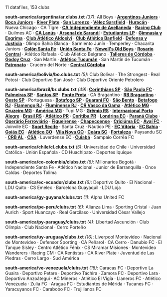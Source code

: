 11 datafiles, 153 clubs

**south-america/argentina/ar.clubs.txt** _(37)_:  All Boys · **[Argentinos Juniors](https://en.wikipedia.org/wiki/Argentinos_Juniors)** · **[Boca Juniors](https://en.wikipedia.org/wiki/Boca_Juniors)** · **[River Plate](https://en.wikipedia.org/wiki/Club_Atlético_River_Plate)** · **[San Lorenzo](https://en.wikipedia.org/wiki/San_Lorenzo_de_Almagro)** · **[Vélez Sarsfield](https://en.wikipedia.org/wiki/Club_Atlético_Vélez_Sarsfield)** · **[Huracán](https://en.wikipedia.org/wiki/Club_Atlético_Huracán)** · Nueva Chicago · CA Tigre · **[CA Independiente de Avellaneda](https://en.wikipedia.org/wiki/Club_Atlético_Independiente)** · **[Racing Club](https://en.wikipedia.org/wiki/Racing_Club_de_Avellaneda)** · Quilmes AC · **[CA Lanús](https://en.wikipedia.org/wiki/Club_Atlético_Lanús)** · **[Arsenal de Sarandí](https://en.wikipedia.org/wiki/Arsenal_de_Sarandí)** · **[Estudiantes LP](https://en.wikipedia.org/wiki/Estudiantes_de_La_Plata)** · **[Gimnasia y Esgrima](https://en.wikipedia.org/wiki/Club_de_Gimnasia_y_Esgrima_La_Plata)** · **[Club Atlético Aldosivi](https://en.wikipedia.org/wiki/Aldosivi)** · **[Club Atlético Banfield](https://en.wikipedia.org/wiki/Club_Atlético_Banfield)** · **[Defensa y Justicia](https://en.wikipedia.org/wiki/Defensa_y_Justicia)** · Olimpo Bahía Blanca · Sarmiento Junín · Temperley · Chacarita Juniors · **[Colón Santa Fe](https://en.wikipedia.org/wiki/Club_Atlético_Colón)** · **[Unión Santa Fe](https://en.wikipedia.org/wiki/Unión_de_Santa_Fe)** · **[Newell's Old Boys](https://en.wikipedia.org/wiki/Newell's_Old_Boys)** · **[Rosario Central](https://en.wikipedia.org/wiki/Rosario_Central)** · Atlético Rafaela · Club Atlético Belgrano · **[Talleres de Córdoba](https://en.wikipedia.org/wiki/Talleres_de_Córdoba)** · **[Godoy Cruz](https://en.wikipedia.org/wiki/Godoy_Cruz_Antonio_Tomba)** · San Martín · **[Atlético Tucumán](https://en.wikipedia.org/wiki/Atlético_Tucumán)** · San Martín de Tucumán · **[Patronato](https://en.wikipedia.org/wiki/Club_Atlético_Patronato)** · Crucero del Norte · **[Central Córdoba](https://en.wikipedia.org/wiki/Central_Córdoba_de_Santiago_del_Estero)**

**south-america/bolivia/bo.clubs.txt** _(5)_:  Club Bolívar · The Strongest · Real Potosí · Club Deportivo San José · Club Deportivo Oriente Petrolero

**south-america/brazil/br.clubs.txt** _(49)_:  **[Corinthians SP](https://en.wikipedia.org/wiki/Sport_Club_Corinthians_Paulista)** · **[São Paulo FC](https://en.wikipedia.org/wiki/São_Paulo_FC)** · **[Palmeiras SP](https://en.wikipedia.org/wiki/Sociedade_Esportiva_Palmeiras)** · **[Santos SP](https://en.wikipedia.org/wiki/Santos_FC)** · **[Ponte Preta](https://en.wikipedia.org/wiki/Associação_Atlética_Ponte_Preta)** · CA Bragantino · **[RB Bragantino](https://en.wikipedia.org/wiki/Red_Bull_Bragantino)** · **[Oeste SP](https://en.wikipedia.org/wiki/Oeste_Futebol_Clube)** · Portuguesa · **[Botafogo SP](https://en.wikipedia.org/wiki/Botafogo_Futebol_Clube_(SP))** · **[Guarani FC](https://en.wikipedia.org/wiki/Guarani_FC)** · **[São Bento](https://en.wikipedia.org/wiki/Esporte_Clube_São_Bento)** · **[Botafogo RJ](https://en.wikipedia.org/wiki/Botafogo_de_Futebol_e_Regatas)** · **[Flamengo RJ](https://en.wikipedia.org/wiki/Clube_de_Regatas_do_Flamengo)** · **[Fluminense RJ](https://en.wikipedia.org/wiki/Fluminense_FC)** · **[CR Vasco da Gama](https://en.wikipedia.org/wiki/CR_Vasco_da_Gama)** · **[Atlético MG](https://en.wikipedia.org/wiki/Clube_Atlético_Mineiro)** · **[Cruzeiro MG](https://en.wikipedia.org/wiki/Cruzeiro_Esporte_Clube)** · **[América MG](https://en.wikipedia.org/wiki/América_Futebol_Clube_(MG))** · Tupi MG · **[Grêmio RS](https://en.wikipedia.org/wiki/Grêmio_Foot-Ball_Porto_Alegrense)** · **[Internacional Porto Alegre](https://en.wikipedia.org/wiki/Sport_Club_Internacional)** · **[Brasil RS](https://en.wikipedia.org/wiki/Grêmio_Esportivo_Brasil)** · **[Atlético PR](https://en.wikipedia.org/wiki/Club_Athletico_Paranaense)** · **[Coritiba PR](https://en.wikipedia.org/wiki/Coritiba_Foot_Ball_Club)** · **[Londrina EC](https://en.wikipedia.org/wiki/Londrina_Esporte_Clube)** · **[Paraná Clube](https://en.wikipedia.org/wiki/Paraná_Clube)** · **[Operário Ferroviário](https://en.wikipedia.org/wiki/Operário_Ferroviário_Esporte_Clube)** · **[Figueirense](https://en.wikipedia.org/wiki/Figueirense_FC)** · **[Chapecoense](https://en.wikipedia.org/wiki/Associação_Chapecoense_de_Futebol)** · **[Criciúma EC](https://en.wikipedia.org/wiki/Criciúma_Esporte_Clube)** · **[Avaí FC](https://en.wikipedia.org/wiki/Avaí_FC)** · Joinvile EC · **[Sport Recife](https://en.wikipedia.org/wiki/Sport_Club_do_Recife)** · Santa Cruz · Náutico PE · **[EC Vitória](https://en.wikipedia.org/wiki/Esporte_Clube_Vitória)** · **[EC Bahia](https://en.wikipedia.org/wiki/Esporte_Clube_Bahia)** · **[Goiás EC](https://en.wikipedia.org/wiki/Goiás_Esporte_Clube)** · **[Atlético GO](https://en.wikipedia.org/wiki/Atlético_Clube_Goianiense)** · **[Vila Nova GO](https://en.wikipedia.org/wiki/Vila_Nova_Futebol_Clube)** · **[Ceára SC](https://en.wikipedia.org/wiki/Ceará_Sporting_Club)** · **[Fortaleza](https://en.wikipedia.org/wiki/Fortaleza_Esporte_Clube)** · Paysandu SC · **[CRB AL](https://en.wikipedia.org/wiki/Clube_de_Regatas_Brasil)** · **[CSA](https://en.wikipedia.org/wiki/Centro_Sportivo_Alagoano)** · Luverdense EC · **[Cuiabá](https://en.wikipedia.org/wiki/Cuiabá_Esporte_Clube)** · Sampaio Corrêa FC

**south-america/chile/cl.clubs.txt** _(5)_:  Universidad de Chile · Universidad Católica · Unión Española · CD Huachipato · Deportes Iquique

**south-america/co-colombia/clubs.txt** _(6)_:  Millonarios Bogotá · Independiente Santa Fe · Atlético Nacional · Junior de Barranquilla · Once Caldas · Deportes Tolima

**south-america/ec-ecuador/clubs.txt** _(6)_:  Deportivo Quito · El Nacional · LDU Quito · CS Emelec · Barcelona Guayaquil · LDU Loja

**south-america/gy-guyana/clubs.txt** _(1)_:  Alpha United FC

**south-america/pe-peru/clubs.txt** _(6)_:  Alianza Lima · Sporting Cristal · Juan Aurich · Sport Huancayo · Real Garcilaso · Universidad César Vallejo

**south-america/py-paraguay/clubs.txt** _(4)_:  Libertad Ascunción · Club Olimpia · Club Nacional · Cerro Porteño

**south-america/uy-uruguay/clubs.txt** _(16)_:  Liverpool Montevideo · Nacional de Montevideo · Defensor Sporting · CA Peñarol · CA Cerro · Danubio FC · El Tanque Sisley · Centro Atlético Fénix · CS Miramar Misiones · Montevideo Wanderers · Racing CM · CA Rentistas · CA River Plate · Juventud de Las Piedras · Cerro Largo · Sud América

**south-america/ve-venezuela/clubs.txt** _(18)_:  Caracas FC · Deportivo La Guaira · Deportivo Petare · Deportivo Táchira · Zamora FC · Deportivo Lara · Deportivo Anzoátegui · AC Mineros · Atlético El Vigía · Llaneros FC · Atlético Venezuela · Zulia FC · Aragua FC · Estudiantes de Mérida · Tucanes FC · Yaracuyanos FC · Carabobo FC · Trujillanos FC

